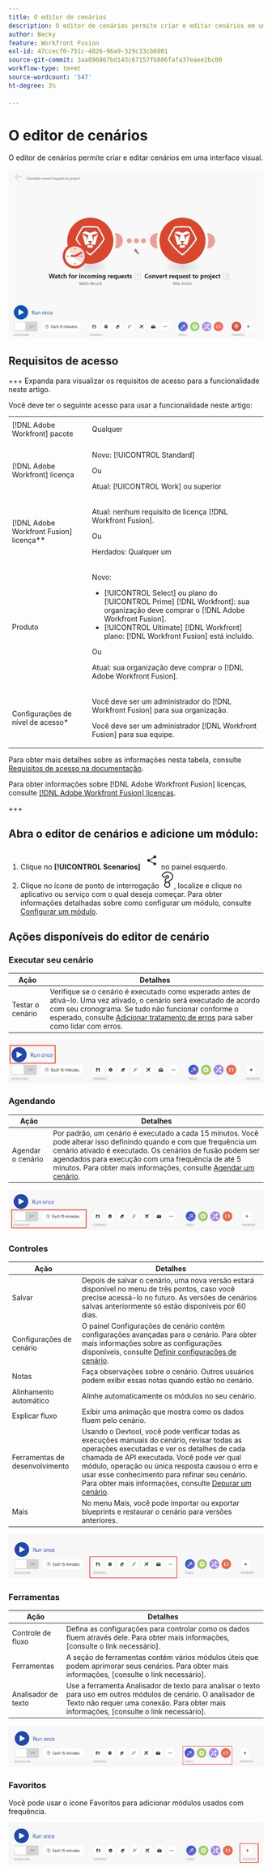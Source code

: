 ```yaml
---
title: O editor de cenários
description: O editor de cenários permite criar e editar cenários em uma interface visual.
author: Becky
feature: Workfront Fusion
exl-id: 47ccecf0-751c-4026-96a9-329c33cb6801
source-git-commit: 3aa896867bd143c67157fb886fafa37eaee2bc00
workflow-type: tm+mt
source-wordcount: '547'
ht-degree: 3%

---
```


# O editor de cenários

O editor de cenários permite criar e editar cenários em uma interface visual.

![Editor de cenários](assets/scenario-editor.jpg)

## Requisitos de acesso

+++ Expanda para visualizar os requisitos de acesso para a funcionalidade neste artigo.

Você deve ter o seguinte acesso para usar a funcionalidade neste artigo:

<table style="table-layout:auto">
 <col> 
 <col> 
 <tbody> 
  <tr> 
   <td role="rowheader">[!DNL Adobe Workfront] pacote</td> 
   <td> <p>Qualquer</p> </td> 
  </tr> 
  <tr data-mc-conditions=""> 
   <td role="rowheader">[!DNL Adobe Workfront] licença</td> 
   <td> <p>Novo: [!UICONTROL Standard]</p><p>Ou</p><p>Atual: [!UICONTROL Work] ou superior</p> </td> 
  </tr> 
  <tr> 
   <td role="rowheader">[!DNL Adobe Workfront Fusion] licença**</td> 
   <td>
   <p>Atual: nenhum requisito de licença [!DNL Workfront Fusion].</p>
   <p>Ou</p>
   <p>Herdados: Qualquer um </p>
   </td> 
  </tr> 
  <tr> 
   <td role="rowheader">Produto</td> 
   <td>
   <p>Novo:</p> <ul><li>[!UICONTROL Select] ou plano do [!UICONTROL Prime] [!DNL Workfront]: sua organização deve comprar o [!DNL Adobe Workfront Fusion].</li><li>[!UICONTROL Ultimate] [!DNL Workfront] plano: [!DNL Workfront Fusion] está incluído.</li></ul>
   <p>Ou</p>
   <p>Atual: sua organização deve comprar o [!DNL Adobe Workfront Fusion].</p>
   </td> 
  </tr>
  <tr data-mc-conditions=""> 
   <td role="rowheader">Configurações de nível de acesso*</td> 
   <td> 
     <p>Você deve ser um administrador do [!DNL Workfront Fusion] para sua organização.</p>
     <p>Você deve ser um administrador [!DNL Workfront Fusion] para sua equipe.</p>
   </td> 
  </tr> 
   </td> 
  </tr> 
 </tbody> 
</table>

Para obter mais detalhes sobre as informações nesta tabela, consulte [Requisitos de acesso na documentação](/help/workfront-fusion/references/licenses-and-roles/access-level-requirements-in-documentation.md).

Para obter informações sobre [!DNL Adobe Workfront Fusion] licenças, consulte [[!DNL Adobe Workfront Fusion] licenças](/help/workfront-fusion/set-up-and-manage-workfront-fusion/licensing-operations-overview/license-automation-vs-integration.md).

+++

## Abra o editor de cenários e adicione um módulo:

1. Clique no **[!UICONTROL Scenarios]** ![ícone Cenários](assets/scenarios-icon.png) no painel esquerdo.
1. Clique no ícone de ponto de interrogação ![ícone de pergunta](assets/question-mark-full-size.png), localize e clique no aplicativo ou serviço com o qual deseja começar. Para obter informações detalhadas sobre como configurar um módulo, consulte [Configurar um módulo](/help/workfront-fusion/create-scenarios/add-modules/configure-a-modules-settings.md).

## Ações disponíveis do editor de cenário

### Executar seu cenário

| Ação | Detalhes |
|----------|----------|
| Testar o cenário | Verifique se o cenário é executado como esperado antes de ativá-lo. Uma vez ativado, o cenário será executado de acordo com seu cronograma. Se tudo não funcionar conforme o esperado, consulte [Adicionar tratamento de erros](/help/workfront-fusion/create-scenarios/config-error-handling/error-handling.md) para saber como lidar com erros. |

![botão executar cenário](assets/run-your-scenario.png)

### Agendando

| Ação | Detalhes |
|----------|----------|
| Agendar o cenário | Por padrão, um cenário é executado a cada 15 minutos. Você pode alterar isso definindo quando e com que frequência um cenário ativado é executado. Os cenários de fusão podem ser agendados para execução com uma frequência de até 5 minutos. Para obter mais informações, consulte [Agendar um cenário](/help/workfront-fusion/create-scenarios/config-scenarios-settings/schedule-a-scenario.md). |

![painel de agendamento](assets/scheduling-scenario-editor.png)

### Controles

| Ação | Detalhes |
|----------|----------|
| Salvar | Depois de salvar o cenário, uma nova versão estará disponível no menu de três pontos, caso você precise acessá-lo no futuro. As versões de cenários salvas anteriormente só estão disponíveis por 60 dias. |
| Configurações de cenário | O painel Configurações de cenário contém configurações avançadas para o cenário. Para obter mais informações sobre as configurações disponíveis, consulte [Definir configurações de cenário](/help/workfront-fusion/create-scenarios/config-scenarios-settings/configure-scenario-settings.md). |
| Notas | Faça observações sobre o cenário. Outros usuários podem exibir essas notas quando estão no cenário. |
| Alinhamento automático | Alinhe automaticamente os módulos no seu cenário. |
| Explicar fluxo | Exibir uma animação que mostra como os dados fluem pelo cenário. |
| Ferramentas de desenvolvimento | Usando o Devtool, você pode verificar todas as execuções manuais do cenário, revisar todas as operações executadas e ver os detalhes de cada chamada de API executada. Você pode ver qual módulo, operação ou única resposta causou o erro e usar esse conhecimento para refinar seu cenário. Para obter mais informações, consulte [Depurar um cenário](/help/workfront-fusion/manage-scenarios/debug-a-scenario.md). |
| Mais | No menu Mais, você pode importar ou exportar blueprints e restaurar o cenário para versões anteriores. |

![painel de controles](assets/controls-editor-scenario.png)

### Ferramentas

| Ação | Detalhes |
|----------|----------|
| Controle de fluxo | Defina as configurações para controlar como os dados fluem através dele. Para obter mais informações, [consulte o link necessário]. |
| Ferramentas | A seção de ferramentas contém vários módulos úteis que podem aprimorar seus cenários. Para obter mais informações, [consulte o link necessário]. |
| Analisador de texto | Use a ferramenta Analisador de texto para analisar o texto para uso em outros módulos de cenário. O analisador de Texto não requer uma conexão. Para obter mais informações, [consulte o link necessário]. |

![painel de ferramentas](assets/tools-scenario-editor.png)

### Favoritos

Você pode usar o ícone Favoritos para adicionar módulos usados com frequência.

![Painel Favoritos](assets/favorites-scenario-editor.png)
